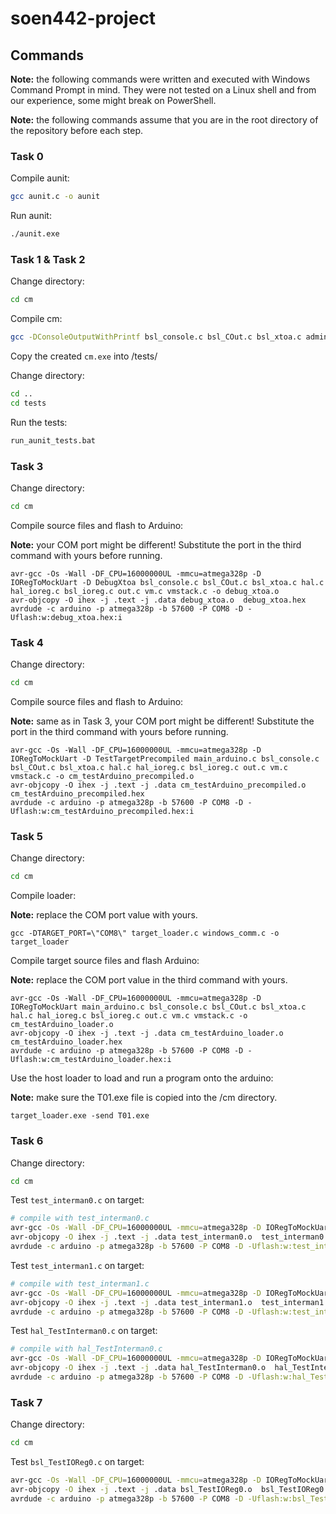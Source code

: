 # soen442-project

## Commands

**Note:** the following commands were written and executed with Windows Command Prompt in mind. They were not tested on a Linux shell and from our experience, some might break on PowerShell.

**Note:** the following commands assume that you are in the root directory of the repository before each step.

### Task 0

Compile aunit:
```bash
gcc aunit.c -o aunit
```

Run aunit:
```bash
./aunit.exe
```

### Task 1 & Task 2

Change directory:
```bash
cd cm
```

Compile cm:
```bash
gcc -DConsoleOutputWithPrintf bsl_console.c bsl_COut.c bsl_xtoa.c admin.c hal.c hal_ioreg.c bsl_ioreg.c out.c vm.c vmstack.c -o cm
```
Copy the created `cm.exe` into /tests/

Change directory:
```bash
cd ..
cd tests
```

Run the tests:
```bash
run_aunit_tests.bat
```

### Task 3


Change directory:
```bash
cd cm
```

Compile source files and flash to Arduino:

**Note:** your COM port might be different! Substitute the port in the third command with yours before running.

```
avr-gcc -Os -Wall -DF_CPU=16000000UL -mmcu=atmega328p -D IORegToMockUart -D DebugXtoa bsl_console.c bsl_COut.c bsl_xtoa.c hal.c hal_ioreg.c bsl_ioreg.c out.c vm.c vmstack.c -o debug_xtoa.o
avr-objcopy -O ihex -j .text -j .data debug_xtoa.o  debug_xtoa.hex
avrdude -c arduino -p atmega328p -b 57600 -P COM8 -D -Uflash:w:debug_xtoa.hex:i
```

### Task 4

Change directory:
```bash
cd cm
```

Compile source files and flash to Arduino:

**Note:** same as in Task 3, your COM port might be different! Substitute the port in the third command with yours before running.

```
avr-gcc -Os -Wall -DF_CPU=16000000UL -mmcu=atmega328p -D IORegToMockUart -D TestTargetPrecompiled main_arduino.c bsl_console.c bsl_COut.c bsl_xtoa.c hal.c hal_ioreg.c bsl_ioreg.c out.c vm.c vmstack.c -o cm_testArduino_precompiled.o
avr-objcopy -O ihex -j .text -j .data cm_testArduino_precompiled.o  cm_testArduino_precompiled.hex
avrdude -c arduino -p atmega328p -b 57600 -P COM8 -D -Uflash:w:cm_testArduino_precompiled.hex:i
```

### Task 5

Change directory:
```bash
cd cm
```

Compile loader:

**Note:** replace the COM port value with yours.

```
gcc -DTARGET_PORT=\"COM8\" target_loader.c windows_comm.c -o target_loader
```

Compile target source files and flash Arduino:

**Note:** replace the COM port value in the third command with yours.

```
avr-gcc -Os -Wall -DF_CPU=16000000UL -mmcu=atmega328p -D IORegToMockUart main_arduino.c bsl_console.c bsl_COut.c bsl_xtoa.c hal.c hal_ioreg.c bsl_ioreg.c out.c vm.c vmstack.c -o cm_testArduino_loader.o
avr-objcopy -O ihex -j .text -j .data cm_testArduino_loader.o  cm_testArduino_loader.hex
avrdude -c arduino -p atmega328p -b 57600 -P COM8 -D -Uflash:w:cm_testArduino_loader.hex:i
```

Use the host loader to load and run a program onto the arduino:

**Note:** make sure the T01.exe file is copied into the /cm directory.

```
target_loader.exe -send T01.exe
```

### Task 6

Change directory:
```bash
cd cm
```

Test `test_interman0.c` on target:
```bash
# compile with test_interman0.c
avr-gcc -Os -Wall -DF_CPU=16000000UL -mmcu=atmega328p -D IORegToMockUart -DInterruptManagerOn test_interman0.c hal_interman.c bsl_interman.c bsl_console.c bsl_COut.c bsl_xtoa.c hal.c hal_ioreg.c bsl_ioreg.c out.c vm.c vmstack.c -o test_interman0.o
avr-objcopy -O ihex -j .text -j .data test_interman0.o  test_interman0.hex
avrdude -c arduino -p atmega328p -b 57600 -P COM8 -D -Uflash:w:test_interman0.hex:i
```

Test `test_interman1.c` on target:
```bash
# compile with test_interman1.c
avr-gcc -Os -Wall -DF_CPU=16000000UL -mmcu=atmega328p -D IORegToMockUart -DInterruptManagerOn test_interman1.c hal_interman.c bsl_interman.c bsl_console.c bsl_COut.c bsl_xtoa.c hal.c hal_ioreg.c bsl_ioreg.c out.c vm.c vmstack.c -o test_interman1.o
avr-objcopy -O ihex -j .text -j .data test_interman1.o  test_interman1.hex
avrdude -c arduino -p atmega328p -b 57600 -P COM8 -D -Uflash:w:test_interman1.hex:i
```

Test `hal_TestInterman0.c` on target:
```bash
# compile with hal_TestInterman0.c
avr-gcc -Os -Wall -DF_CPU=16000000UL -mmcu=atmega328p -D IORegToMockUart -DInterruptManagerOn hal_TestInterman0.c hal_interman.c bsl_interman.c bsl_console.c bsl_COut.c bsl_xtoa.c hal.c hal_ioreg.c bsl_ioreg.c out.c vm.c vmstack.c -o hal_TestInterman0.o
avr-objcopy -O ihex -j .text -j .data hal_TestInterman0.o  hal_TestInterman0.hex
avrdude -c arduino -p atmega328p -b 57600 -P COM8 -D -Uflash:w:hal_TestInterman0.hex:i
```

### Task 7

Change directory:
```bash
cd cm
```

Test `bsl_TestIOReg0.c` on target:
```bash
avr-gcc -Os -Wall -DF_CPU=16000000UL -mmcu=atmega328p -D IORegToMockUart -D TestTargetIOReg bsl_TestIOReg0.c bsl_console.c bsl_COut.c bsl_xtoa.c hal.c bsl_ioreg.c hal_ioreg.c out.c vm.c vmstack.c -o bsl_TestIOReg0.o
avr-objcopy -O ihex -j .text -j .data bsl_TestIOReg0.o  bsl_TestIOReg0.hex
avrdude -c arduino -p atmega328p -b 57600 -P COM8 -D -Uflash:w:bsl_TestIOReg0.hex:i
```

